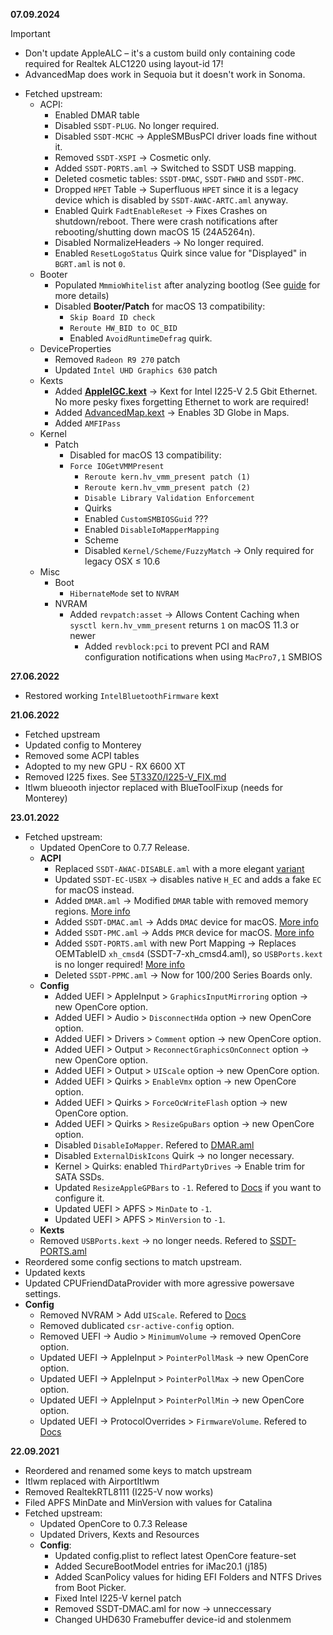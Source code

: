 **07.09.2024**
> [!IMPORTANT]
> 
> - Don't update AppleALC – it's a custom build only containing code required for Realtek ALC1220 using layout-id 17!
> - AdvancedMap does work in Sequoia but it doesn't work in Sonoma.
- Fetched upstream:
  - ACPI:
    - Enabled DMAR table
    - Disabled `SSDT-PLUG`. No longer required.
    - Disabled `SSDT-MCHC` &rarr; AppleSMBusPCI driver loads fine without it.
    - Removed `SSDT-XSPI` &rarr; Cosmetic only.
    - Added `SSDT-PORTS.aml` &rarr; Switched to SSDT USB mapping.
    - Deleted cosmetic tables: `SSDT-DMAC`, `SSDT-FWHD` and `SSDT-PMC`.
    - Dropped `HPET` Table &rarr; Superfluous `HPET` since it is a legacy device which is disabled by `SSDT-AWAC-ARTC.aml` anyway.
    - Enabled Quirk `FadtEnableReset` &rarr; Fixes  Crashes on shutdown/reboot. There were crash notifications after rebooting/shutting down macOS 15 (24A5264n).
    - Disabled NormalizeHeaders &rarr; No longer required.
    - Enabled `ResetLogoStatus` Quirk since value for "Displayed" in `BGRT.aml` is not `0`.
  - Booter
    - Populated `MmmioWhitelist` after analyzing bootlog (See [guide](https://github.com/5T33Z0/OC-Little-Translated/tree/main/12_MMIO_Whitelist) for more details)
    - Disabled **Booter/Patch** for macOS 13 compatibility:
		- `Skip Board ID check`
		- `Reroute HW_BID to OC_BID`
		- Enabled `AvoidRuntimeDefrag` quirk.
  - DeviceProperties
    - Removed `Radeon R9 270` patch
    - Updated `Intel UHD Graphics 630` patch
  - Kexts
    - Added [**AppleIGC.kext**](https://github.com/SongXiaoXi/AppleIGC) &rarr; Kext for Intel I225-V 2.5 Gbit Ethernet. No more pesky fixes forgetting Ethernet to work are required!
    - Added [AdvancedMap.kext](https://github.com/narcyzzo/AdvancedMap) &rarr; Enables 3D Globe in Maps.
    - Added `AMFIPass`
  - Kernel
    - Patch
      -  Disabled for macOS 13 compatibility:
      - `Force IOGetVMMPresent`
  		- `Reroute kern.hv_vmm_present patch (1)`
  		- `Reroute kern.hv_vmm_present patch (2)`
  		- `Disable Library Validation Enforcement`
		- Quirks
  		- Enabled `CustomSMBIOSGuid` ???
  		- Enabled `DisableIoMapperMapping`
		- Scheme
  		- Disabled `Kernel/Scheme/FuzzyMatch` &rarr; Only required for legacy OSX ≤ 10.6
  - Misc
    - Boot
      - `HibernateMode` set to `NVRAM` 
    - NVRAM
      - Added `revpatch:asset` &rarr; Allows Content Caching when `sysctl kern.hv_vmm_present` returns `1` on macOS 11.3 or newer
  		- Added `revblock:pci` to prevent PCI and RAM configuration notifications when using `MacPro7,1` SMBIOS

**27.06.2022**
- Restored working `IntelBluetoothFirmware` kext


**21.06.2022**
- Fetched upstream
- Updated config to Monterey
- Removed some ACPI tables
- Adopted to my new GPU - RX 6600 XT
- Removed I225 fixes. See [5T33Z0/I225-V_FIX.md](https://github.com/5T33Z0/Gigabyte-Z490-Vision-G-Hackintosh-OpenCore/blob/main/I225-V_FIX.md)
- Itlwm blueooth injector replaced with BlueToolFixup (needs for Monterey)


**23.01.2022**
- Fetched upstream:
  - Updated OpenCore to 0.7.7 Release.
  - **ACPI**
  	- Replaced `SSDT-AWAC-DISABLE.aml` with a more elegant [variant](https://github.com/5T33Z0/OC-Little-Translated/tree/main/01_Adding_missing_Devices_and_enabling_Features/System_Clock_(SSDT-AWAC)#method-1-using-ssct-awac_n_rtc_y-recommended)
  	- Updated `SSDT-EC-USBX` → disables native `H_EC` and adds a fake `EC` for macOS instead.
    - Added `DMAR.aml` → Modified `DMAR` table with removed memory regions. [More info](https://github.com/5T33Z0/OC-Little-Translated/blob/edd7bfc5afb9f4a3a01435edfebdb417d299a0a8/00_About_ACPI/ACPI_Dropping_Tables/README.md#example-1-dropping-the-dmar-table)
    - Added `SSDT-DMAC.aml` → Adds `DMAC` device for macOS. [More info](https://github.com/5T33Z0/OC-Little-Translated/tree/main/01_Adding_missing_Devices_and_enabling_Features/DMA_Controller_(SSDT-DMAC))
    - Added `SSDT-PMC.aml` → Adds `PMCR` device for macOS. [More info](https://github.com/5T33Z0/OC-Little-Translated/tree/main/01_Adding_missing_Devices_and_enabling_Features/PMC_Support_(SSDT-PMC))
    - Added `SSDT-PORTS.aml` with new Port Mapping → Replaces OEMTableID `xh_cmsd4` (SSDT-7-xh_cmsd4.aml), so `USBPorts.kext` is no longer required! [More info](https://github.com/5T33Z0/OC-Little-Translated/tree/main/03_USB_Fixes/ACPI_Mapping_USB_Ports)
    - Deleted `SSDT-PPMC.aml` → Now for 100/200 Series Boards only.
  - **Config**
    - Added UEFI > AppleInput > `GraphicsInputMirroring` option → new OpenCore option.
    - Added UEFI > Audio > `DisconnectHda` option → new OpenCore option.
    - Added UEFI > Drivers > `Comment` option → new OpenCore option.
    - Added UEFI > Output > `ReconnectGraphicsOnConnect` option → new OpenCore option.
    - Added UEFI > Output > `UIScale` option → new OpenCore option.
    - Added UEFI > Quirks > `EnableVmx` option → new OpenCore option.
    - Added UEFI > Quirks > `ForceOcWriteFlash` option → new OpenCore option.
    - Added UEFI > Quirks > `ResizeGpuBars` option → new OpenCore option.
    - Disabled `DisableIoMapper`. Refered to [DMAR.aml](https://github.com/5T33Z0/OC-Little-Translated/blob/edd7bfc5afb9f4a3a01435edfebdb417d299a0a8/00_About_ACPI/ACPI_Dropping_Tables/README.md#example-1-dropping-the-dmar-table)
    - Disabled `ExternalDiskIcons` Quirk → no longer necessary.
    - Kernel > Quirks: enabled `ThirdPartyDrives` → Enable trim for SATA SSDs.
    - Updated `ResizeAppleGPBars` to `-1`. Refered to [Docs](https://dortania.github.io/docs/release/Configuration.html#x1-260005) if you want to configure it.
    - Updated UEFI > APFS > `MinDate` to `-1`.
    - Updated UEFI > APFS > `MinVersion` to `-1`.
  -  **Kexts**
    - Removed `USBPorts.kext` → no longer needs. Refered to [SSDT-PORTS.aml](https://github.com/5T33Z0/OC-Little-Translated/tree/main/03_USB_Fixes/ACPI_Mapping_USB_Ports)
- Reordered some config sections to match upstream.
- Updated kexts
- Updated CPUFriendDataProvider with more agressive powersave settings.
- **Config**
  -  Removed NVRAM > Add `UIScale`. Refered to [Docs](https://dortania.github.io/docs/release/Configuration.html#x1-7900014)
  - Removed dublicated `csr-active-config` option.
  - Removed UEFI -> Audio > `MinimumVolume` → removed OpenCore option.
  - Updated UEFI -> AppleInput > `PointerPollMask` → new OpenCore option.
  - Updated UEFI -> AppleInput > `PointerPollMax` → new OpenCore option.
  - Updated UEFI -> AppleInput > `PointerPollMin` → new OpenCore option.
  - Updated UEFI -> ProtocolOverrides > `FirmwareVolume`. Refered to [Docs](https://dortania.github.io/OpenCore-Post-Install/universal/security/filevault.html)


**22.09.2021**
- Reordered and renamed some keys to match upstream
- Itlwm replaced with AirportItlwm
- Removed RealtekRTL8111 (I225-V now works)
- Filed APFS MinDate and MinVersion with values for Catalina
- Fetched upstream:
  - Updated OpenCore to 0.7.3 Release
  - Updated Drivers, Kexts and Resources
  - **Config**:
    - Updated config.plist to reflect latest OpenCore feature-set
    - Added SecureBootModel entries for iMac20.1 (j185)
    - Added ScanPolicy values for hiding EFI Folders and NTFS Drives from Boot Picker.
    - Fixed Intel I225-V kernel patch
    - Removed SSDT-DMAC.aml for now → unneccessary
    - Changed UHD630 Framebuffer device-id and stolenmem
